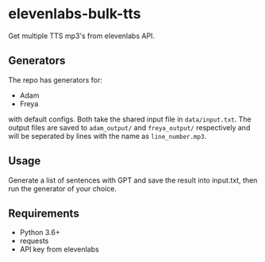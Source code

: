 # elevenlabs-bulk-tts
Get multiple TTS mp3's from elevenlabs API.

## Generators
The repo has generators for:
- Adam
- Freya

with default configs. Both take the shared input file in ```data/input.txt```.
The output files are saved to ```adam_output/``` and ```freya_output/``` respectively and will be seperated by lines with the name as ```line_number.mp3```.

## Usage
Generate a list of sentences with GPT and save the result into input.txt, then run the generator of your choice.

## Requirements
- Python 3.6+
- requests
- API key from elevenlabs